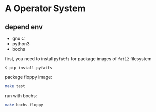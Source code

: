 # A Operator System

## depend env

- gnu C
- python3
- bochs

first, you need to install `pyfatfs` for package images of `fat12` filesystem

```bash
$ pip install pyfatfs
```

package floppy image:

```bash
make test
```

run with bochs:

```bash
make bochs-floppy
```
